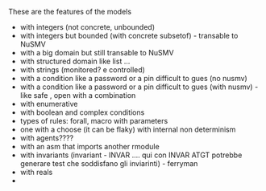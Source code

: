 These are the features of the models

- with integers (not concrete, unbounded)
- with integers but bounded (with concrete subsetof) - transable to NuSMV
- with a big domain but still transable to NuSMV
- with structured domain like list ...
- with strings (monitored? e controlled)
- with a condition like a password or a pin difficult to gues (no nusmv)
- with a condition like a password or a pin difficult to gues (with nusmv) - like safe , open with a combination
- with enumerative
- with boolean and complex conditions
- types of rules: forall, macro with parameters
- one with a choose (it can be flaky) with internal non determinism
- with agents????
- with an asm that imports another rmodule
- with invariants (invariant - INVAR .... qui con INVAR ATGT potrebbe generare test che soddisfano gli inviarinti) - ferryman
- with reals
- 
